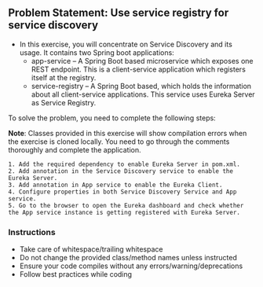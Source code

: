 ## Problem Statement: Use service registry for service discovery

* In this exercise, you will concentrate on Service Discovery and its usage. It contains two Spring boot applications:
  - app-service – A Spring Boot based microservice which exposes one REST endpoint. This is a client-service application which registers itself at the registry.
  - service-registry – A Spring Boot based, which holds the information about all client-service applications. This service uses Eureka Server as Service Registry.


To solve the problem, you need to complete the following steps:

**Note**: Classes provided in this exercise will show compilation errors when the exercise is cloned locally.
You need to go through the comments thoroughly and complete the application.
  
    1. Add the required dependency to enable Eureka Server in pom.xml.
    2. Add annotation in the Service Discovery service to enable the Eureka Server.
    3. Add annotation in App service to enable the Eureka Client.
    4. Configure properties in both Service Discovery Service and App service.
    5. Go to the browser to open the Eureka dashboard and check whether the App service instance is getting registered with Eureka Server.

            
### Instructions
 - Take care of whitespace/trailing whitespace
 - Do not change the provided class/method names unless instructed
 - Ensure your code compiles without any errors/warning/deprecations 
 - Follow best practices while coding
